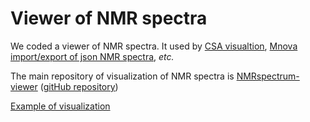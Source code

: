 # Viewer of NMR spectra

We coded a viewer of NMR spectra. It used by [CSA visualtion](https://chemedata.github.io/solidStateNMRCSA-reader/), [Mnova import/export of json NMR spectra](https://chemedata.github.io/MnovaJson-reader/), *etc.*

The main repository of visualization of NMR spectra is [NMRspectrum-viewer](https://chemedata.github.io/NMRspectrum-viewer/) ([gitHub repository](https://github.com/CHEMeDATA/NMRspectrum-viewer))


[Example of visualization](https://chemedata.github.io/NMRspectrum-viewer/html/nmrSpectrumObject_view.html)

